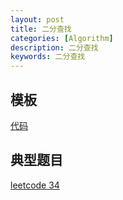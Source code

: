 ```yaml
---
layout: post
title: 二分查找
categories: [Algorithm]
description: 二分查找
keywords: 二分查找
---
```



## 模板
[代码](https://github.com/joeyzyz/leetcode-template/blob/main/divide-and-conquer/binary_search.py)


## 典型题目
[leetcode 34](https://leetcode-cn.com/problems/find-first-and-last-position-of-element-in-sorted-array/)


